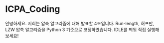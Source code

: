 # ICPA_Coding

안녕하세요. 저희는 압축 알고리즘에 대해 발표할 4조입니다. Run-length, 허프만, LZW 압축 알고리즘을 Python 3 기준으로 코딩하였습니다.
IDLE를 띄워 직접 실행해보세요!
